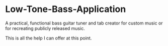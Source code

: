 # Low-Tone-Bass-Application
A practical, functional bass guitar tuner and tab creator for custom music or for recreating publicly released music.

This is all the help I can offer at this point.
